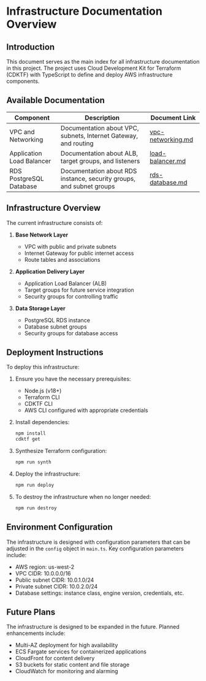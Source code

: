 # Infrastructure Documentation Overview

## Introduction

This document serves as the main index for all infrastructure documentation in this project. The project uses Cloud Development Kit for Terraform (CDKTF) with TypeScript to define and deploy AWS infrastructure components.

## Available Documentation

| Component                 | Description                                                          | Document Link                            |
| ------------------------- | -------------------------------------------------------------------- | ---------------------------------------- |
| VPC and Networking        | Documentation about VPC, subnets, Internet Gateway, and routing      | [vpc-networking.md](./vpc-networking.md) |
| Application Load Balancer | Documentation about ALB, target groups, and listeners                | [load-balancer.md](./load-balancer.md)   |
| RDS PostgreSQL Database   | Documentation about RDS instance, security groups, and subnet groups | [rds-database.md](./rds-database.md)     |

## Infrastructure Overview

The current infrastructure consists of:

1. **Base Network Layer**

   - VPC with public and private subnets
   - Internet Gateway for public internet access
   - Route tables and associations

2. **Application Delivery Layer**

   - Application Load Balancer (ALB)
   - Target groups for future service integration
   - Security groups for controlling traffic

3. **Data Storage Layer**
   - PostgreSQL RDS instance
   - Database subnet groups
   - Security groups for database access

## Deployment Instructions

To deploy this infrastructure:

1. Ensure you have the necessary prerequisites:

   - Node.js (v18+)
   - Terraform CLI
   - CDKTF CLI
   - AWS CLI configured with appropriate credentials

2. Install dependencies:

   ```bash
   npm install
   cdktf get
   ```

3. Synthesize Terraform configuration:

   ```bash
   npm run synth
   ```

4. Deploy the infrastructure:

   ```bash
   npm run deploy
   ```

5. To destroy the infrastructure when no longer needed:
   ```bash
   npm run destroy
   ```

## Environment Configuration

The infrastructure is designed with configuration parameters that can be adjusted in the `config` object in `main.ts`. Key configuration parameters include:

- AWS region: us-west-2
- VPC CIDR: 10.0.0.0/16
- Public subnet CIDR: 10.0.1.0/24
- Private subnet CIDR: 10.0.2.0/24
- Database settings: instance class, engine version, credentials, etc.

## Future Plans

The infrastructure is designed to be expanded in the future. Planned enhancements include:

- Multi-AZ deployment for high availability
- ECS Fargate services for containerized applications
- CloudFront for content delivery
- S3 buckets for static content and file storage
- CloudWatch for monitoring and alarming
